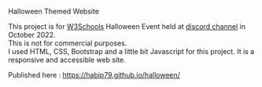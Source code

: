 Halloween Themed Website

This project is for <a href="https://w3schools.com/">W3Schools</a> Halloween Event held at <a href="https://discord.gg/w3schools">discord channel</a> in October 2022.<br>
This is not for commercial purposes.<br>
I used HTML, CSS, Bootstrap and a little bit Javascript for this project.
It is a responsive and accessible web site.

Published here : https://habip79.github.io/halloween/
